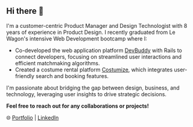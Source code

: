 ## Hi there 👋

I'm a customer-centric Product Manager and Design Technologist with 8 years of experience in Product Design. I recently graduated from Le Wagon's intensive Web Development bootcamp where I:

- Co-developed the web application platform [DevBuddy](https://github.com/thedavidwenk/devbuddy) with Rails to connect developers, focusing on streamlined user interactions and efficient matchmaking algorithms.
- Created a costume rental platform [Costumize](https://github.com/thedavidwenk/costumize), which integrates user-friendly search and booking features.

I'm passionate about bridging the gap between design, business, and technology, leveraging user insights to drive strategic decisions. 

**Feel free to reach out for any collaborations or projects!**

🌐 [Portfolio](https://thedavidwenk.com) | [LinkedIn](https://linkedin.com/in/davidwenk)
